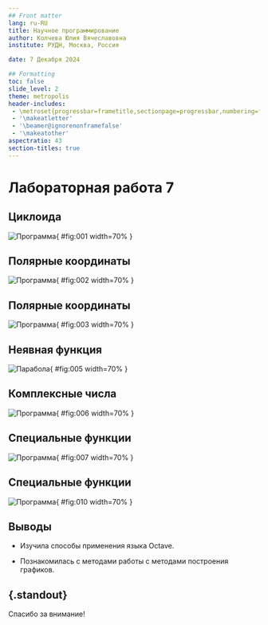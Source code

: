 ```yaml
---
## Front matter
lang: ru-RU
title: Научное программирование
author: Колчева Юлия Вячеславовна
institute: РУДН, Москва, Россия

date: 7 Декабря 2024

## Formatting
toc: false
slide_level: 2
theme: metropolis
header-includes: 
 - \metroset{progressbar=frametitle,sectionpage=progressbar,numbering=fraction}
 - '\makeatletter'
 - '\beamer@ignorenonframefalse'
 - '\makeatother'
aspectratio: 43
section-titles: true
---
```


# Лабораторная работа 7

## Циклоида

![Программа](image/2.png){ #fig:001 width=70% }

## Полярные координаты

![Программа](image/4.png){ #fig:002 width=70% }

## Полярные координаты

![Программа](image/5.png){ #fig:003 width=70% }

## Неявная функция

![Парабола](image/7.png){ #fig:005 width=70% }

## Комплексные числа

![Программа](image/9.png){ #fig:006 width=70% }

## Специальные функции

![Программа](image/11.png){ #fig:007 width=70% }

## Специальные функции

![Программа](image/13.png){ #fig:010 width=70% }


## Выводы

- Изучила способы применения языка Octave.

- Познакомилась с методами работы с методами построения графиков.


## {.standout}

Спасибо за внимание!
